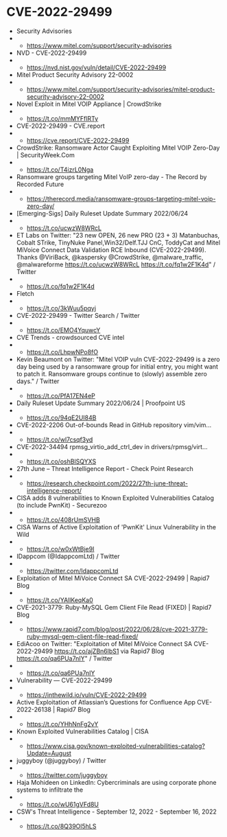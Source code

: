 # CVE-2022-29499
* Security Advisories
* * https://www.mitel.com/support/security-advisories
* NVD - CVE-2022-29499
* * https://nvd.nist.gov/vuln/detail/CVE-2022-29499
* Mitel Product Security Advisory 22-0002
* * https://www.mitel.com/support/security-advisories/mitel-product-security-advisory-22-0002
* Novel Exploit in Mitel VOIP Appliance | CrowdStrike
* * https://t.co/mmMYFflRTy
* CVE-2022-29499 - CVE.report
* * https://cve.report/CVE-2022-29499
* CrowdStrike: Ransomware Actor Caught Exploiting Mitel VOIP Zero-Day | SecurityWeek.Com
* * https://t.co/T4izrL0Nga
* Ransomware groups targeting Mitel VoIP zero-day - The Record by Recorded Future
* * https://therecord.media/ransomware-groups-targeting-mitel-voip-zero-day/
* [Emerging-Sigs] Daily Ruleset Update Summary 2022/06/24
* * https://t.co/ucwzW8WRcL
* ET Labs on Twitter: "23 new OPEN, 26 new PRO (23 + 3) Matanbuchas, Cobalt STrike, TinyNuke Panel,Win32/Delf.TJJ CnC, ToddyCat and Mitel MiVoice Connect Data Validation RCE Inbound (CVE-2022-29499). Thanks @ViriBack, @kaspersky @CrowdStrike, @malware_traffic, @malwareforme https://t.co/ucwzW8WRcL https://t.co/fq1w2F1K4d" / Twitter
* * https://t.co/fq1w2F1K4d
* Fletch
* * https://t.co/3kWuu5pqyj
* CVE-2022-29499 - Twitter Search / Twitter
* * https://t.co/EMO4YquwcY
* CVE Trends - crowdsourced CVE intel
* * https://t.co/LhpwNPo8fO
* Kevin Beaumont on Twitter: "Mitel VOIP vuln CVE-2022-29499 is a zero day being used by a ransomware group for initial entry, you might want to patch it. Ransomware groups continue to (slowly) assemble zero days." / Twitter
* * https://t.co/PfA17EN4eP
* Daily Ruleset Update Summary 2022/06/24 | Proofpoint US
* * https://t.co/94qE2UI84B
* CVE-2022-2206 Out-of-bounds Read in GitHub repository vim/vim...
* * https://t.co/wl7csqf3yd
* CVE-2022-34494 rpmsg_virtio_add_ctrl_dev in drivers/rpmsg/virt...
* * https://t.co/oshBlSQYXS
* 27th June – Threat Intelligence Report - Check Point Research
* * https://research.checkpoint.com/2022/27th-june-threat-intelligence-report/
* CISA adds 8 vulnerabilities to Known Exploited Vulnerabilities Catalog (to include PwnKit) - Securezoo
* * https://t.co/408rUmSVHB
* CISA Warns of Active Exploitation of 'PwnKit' Linux Vulnerability in the Wild
* * https://t.co/w0xWtBje9I
* IDappcom (@IdappcomLtd) / Twitter
* * https://twitter.com/IdappcomLtd
* Exploitation of Mitel MiVoice Connect SA CVE-2022-29499 | Rapid7 Blog
* * https://t.co/YAllKeqKa0
* CVE-2021-3779: Ruby-MySQL Gem Client File Read (FIXED) | Rapid7 Blog
* * https://www.rapid7.com/blog/post/2022/06/28/cve-2021-3779-ruby-mysql-gem-client-file-read-fixed/
* EdiAcoo on Twitter: "Exploitation of Mitel MiVoice Connect SA CVE-2022-29499 https://t.co/ajZBn6lbS1 via Rapid7 Blog https://t.co/qa6PUa7nIY" / Twitter
* * https://t.co/qa6PUa7nIY
* Vulnerability — CVE-2022-29499
* * https://inthewild.io/vuln/CVE-2022-29499
* Active Exploitation of Atlassian’s Questions for Confluence App CVE-2022-26138 | Rapid7 Blog
* * https://t.co/YHhNnFg2vY
* Known Exploited Vulnerabilities Catalog | CISA
* * https://www.cisa.gov/known-exploited-vulnerabilities-catalog?Update=August
* juggyboy (@juggyboy) / Twitter
* * https://twitter.com/juggyboy
* Haja Mohideen on LinkedIn: Cybercriminals are using corporate phone systems to infiltrate the
* * https://t.co/wU61gVFd8U
* CSW's Threat Intelligence - September 12, 2022 - September 16, 2022
* * https://t.co/8Q39Ol5hLS
